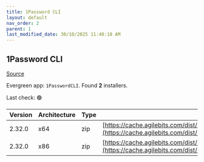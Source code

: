 ```yaml
---
title: 1Password CLI
layout: default
nav_order: 2
parent: 1
last_modified_date: 30/10/2025 11:40:18 AM
---
```


## 1Password CLI

[Source](https://developer.1password.com/docs/cli/)

Evergreen app: `1PasswordCLI`. Found **2** installers.

Last check: 🟢

| Version | Architecture | Type | URI                                                                                                                                                                  |
| ------- | ------------ | ---- | -------------------------------------------------------------------------------------------------------------------------------------------------------------------- |
| 2.32.0  | x64          | zip  | [https://cache.agilebits.com/dist/1P/op2/pkg/v2.32.0/op_windows_amd64_v2.32.0.zip](https://cache.agilebits.com/dist/1P/op2/pkg/v2.32.0/op_windows_amd64_v2.32.0.zip) |
| 2.32.0  | x86          | zip  | [https://cache.agilebits.com/dist/1P/op2/pkg/v2.32.0/op_windows_386_v2.32.0.zip](https://cache.agilebits.com/dist/1P/op2/pkg/v2.32.0/op_windows_386_v2.32.0.zip)     |

